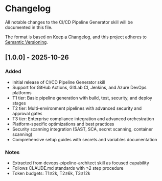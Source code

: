 # Changelog

All notable changes to the CI/CD Pipeline Generator skill will be documented in this file.

The format is based on [Keep a Changelog](https://keepachangelog.com/en/1.0.0/),
and this project adheres to [Semantic Versioning](https://semver.org/spec/v2.0.0.html).

## [1.0.0] - 2025-10-26

### Added
- Initial release of CI/CD Pipeline Generator skill
- Support for GitHub Actions, GitLab CI, Jenkins, and Azure DevOps platforms
- T1 tier: Basic pipeline generation with build, test, security, and deploy stages
- T2 tier: Multi-environment pipelines with advanced security and approval gates
- T3 tier: Enterprise compliance integration and advanced orchestration
- Platform-specific optimizations and best practices
- Security scanning integration (SAST, SCA, secret scanning, container scanning)
- Comprehensive setup guides with secrets and variables documentation

### Notes
- Extracted from devops-pipeline-architect skill as focused capability
- Follows CLAUDE.md standards with ≤2 step procedure
- Token budgets: T1≤2k, T2≤6k, T3≤12k
